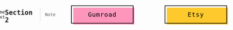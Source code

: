 # Page 2

## Section 1

Some text

## Section 2

> Note



<!DOCTYPE html>
<html lang="en">
<head>
  <link rel="stylesheet" href="https://cdnjs.cloudflare.com/ajax/libs/font-awesome/6.2.0/css/all.min.css">

  <link href="https://fonts.googleapis.com/css2?family=Roboto+Mono:wght@200&display=swap" rel="stylesheet" />

<style>
  body {
  margin: 0;
  display: flex;
  justify-content: center;
  /* flex-direction: column; */
  align-items: center;
  font-family: "Roboto Mono", monospace;
}

button {
  display: inline-block;
  margin: 50px;
  font-family: inherit;
  min-width: 200px;
}
/* End of Page styling */



/* Fill button styling */
.fill {
  font-size: 20px;
  font-weight: 200;
  letter-spacing: 1px;
  padding: 15px 25px 15px;
  outline: 0;
  border: 2px solid black;
  cursor: pointer;
  position: relative;
  background-color: rgba(0, 0, 0, 0);
}

.fill::after {
  content: "";
  width: 100%;
  z-index: -1;
  position: absolute;
  height: 100%;
  top: 5px;
  left: 5px;
  transition: 0.2s;
}

.fill:hover::after {
  top: 0px;
  left: 0px;
}

.pink::after{
  background-color: #fe95ba;
}

.orange::after{
  background-color: #fec92d;
}
</style>

</head>
<body>
  <button id="gumroad" onclick="navigate(this.id)" id="inbox" type="button" class="fill pink"><i class="fa-solid fa-g" style="transform: rotate(-20deg);"></i> Gumroad</button>
  <button id="etsy" onclick="navigate(this.id)" id="inbox" type="button" class="fill orange"><i class="fa-sharp fa-solid fa-e" style="transform: rotate(-20deg);"></i> Etsy</button>



  <script>
    function navigate(id) {
      if(id === "gumroad")
      window.open("https://shorouk.gumroad.com/", '_blank').focus();
      else{
        window.open("https://www.etsy.com/ca/shop/ShorouksStore", '_blank').focus();

      }
    }

  </script>

</body>
</html>

